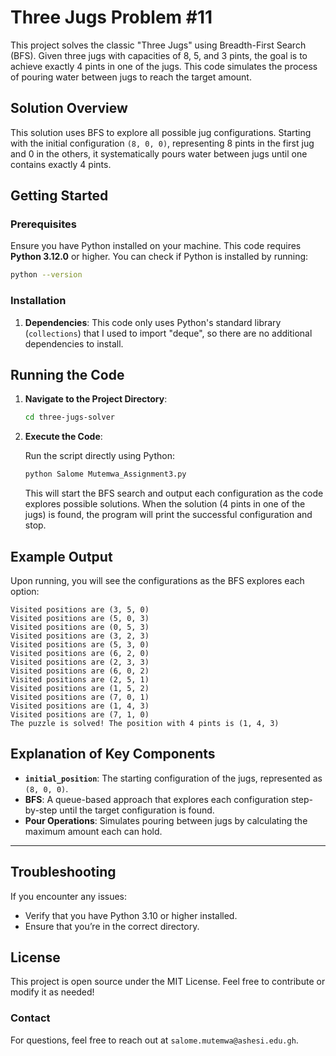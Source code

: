 
# Three Jugs Problem #11

This project solves the classic "Three Jugs" using Breadth-First Search (BFS). Given three jugs with capacities of 8, 5, and 3 pints, the goal is to achieve exactly 4 pints in one of the jugs. This code simulates the process of pouring water between jugs to reach the target amount.

## Solution Overview

This solution uses BFS to explore all possible jug configurations. Starting with the initial configuration `(8, 0, 0)`, representing 8 pints in the first jug and 0 in the others, it systematically pours water between jugs until one contains exactly 4 pints.


## Getting Started

### Prerequisites

Ensure you have Python installed on your machine. This code requires **Python 3.12.0** or higher. You can check if Python is installed by running:

```bash
python --version
```

### Installation

1. **Dependencies**: This code only uses Python's standard library (`collections`) that I used to import "deque", so there are no additional dependencies to install.


## Running the Code

1. **Navigate to the Project Directory**:

   ```bash
   cd three-jugs-solver
   ```

2. **Execute the Code**:

   Run the script directly using Python:

   ```bash
   python Salome Mutemwa_Assignment3.py
   ```

   This will start the BFS search and output each configuration as the code explores possible solutions. When the solution (4 pints in one of the jugs) is found, the program will print the successful configuration and stop.


## Example Output

Upon running, you will see the configurations as the BFS explores each option:

```plaintext
Visited positions are (3, 5, 0)
Visited positions are (5, 0, 3)
Visited positions are (0, 5, 3)
Visited positions are (3, 2, 3)
Visited positions are (5, 3, 0)
Visited positions are (6, 2, 0)
Visited positions are (2, 3, 3)
Visited positions are (6, 0, 2)
Visited positions are (2, 5, 1)
Visited positions are (1, 5, 2)
Visited positions are (7, 0, 1)
Visited positions are (1, 4, 3)
Visited positions are (7, 1, 0)
The puzzle is solved! The position with 4 pints is (1, 4, 3)
```


## Explanation of Key Components

- **`initial_position`**: The starting configuration of the jugs, represented as `(8, 0, 0)`.
- **BFS**: A queue-based approach that explores each configuration step-by-step until the target configuration is found.
- **Pour Operations**: Simulates pouring between jugs by calculating the maximum amount each can hold.

---

## Troubleshooting

If you encounter any issues:
- Verify that you have Python 3.10 or higher installed.
- Ensure that you’re in the correct directory.


## License

This project is open source under the MIT License. Feel free to contribute or modify it as needed!


### Contact

For questions, feel free to reach out at `salome.mutemwa@ashesi.edu.gh`.
